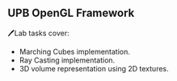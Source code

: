 ## UPB OpenGL Framework


🖊️Lab tasks cover:

* Marching Cubes implementation.
* Ray Casting implementation.
* 3D volume representation using 2D textures.
